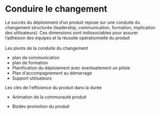 # Conduire le changement

Le succès du déploiement d’un produit  repose sur une conduite du changement structurée (leadership, communication, formation, implication des utilisateurs). Ces dimensions sont indissociables pour assurer l’adhésion des équipes et la réussite opérationnelle du produit\
\
Les pivots de la conduite du changement

* plan de communication
* plan de formation
* Planification du déploiement avec éventuelement un pilote
* Plan d'accompagnement au démarrage
* Support utilisateurs



Les clés de l'efficience du produit dans la durée

* Animation de la communauté produit



* Bizdev promotion du produit

&#x20;

